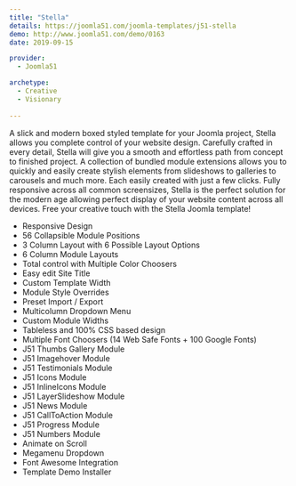 ```yaml
---
title: "Stella"
details: https://joomla51.com/joomla-templates/j51-stella
demo: http://www.joomla51.com/demo/0163
date: 2019-09-15

provider: 
  - Joomla51

archetype:
  - Creative
  - Visionary
  
---
```


A slick and modern boxed styled template for your Joomla project, Stella allows you complete control of your website design. Carefully crafted in every detail, Stella will give you a smooth and effortless path from concept to finished project. A collection of bundled module extensions allows you to quickly and easily create stylish elements from slideshows to galleries to carousels and much more. Each easily created with just a few clicks. Fully responsive across all common screensizes, Stella is the perfect solution for the modern age allowing perfect display of your website content across all devices. Free your creative touch with the Stella Joomla template!

* Responsive Design
* 56 Collapsible Module Positions
* 3 Column Layout with 6 Possible Layout Options
* 6 Column Module Layouts
* Total control with Multiple Color Choosers
* Easy edit Site Title
* Custom Template Width
* Module Style Overrides
* Preset Import / Export
* Multicolumn Dropdown Menu
* Custom Module Widths
* Tableless and 100% CSS based design
* Multiple Font Choosers (14 Web Safe Fonts + 100 Google Fonts)
* J51 Thumbs Gallery Module
* J51 Imagehover Module
* J51 Testimonials Module
* J51 Icons Module
* J51 InlineIcons Module
* J51 LayerSlideshow Module
* J51 News Module
* J51 CallToAction Module
* J51 Progress Module
* J51 Numbers Module
* Animate on Scroll
* Megamenu Dropdown
* Font Awesome Integration
* Template Demo Installer
